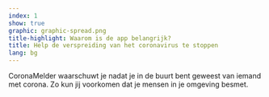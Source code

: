 ```yaml
---
index: 1
show: true
graphic: graphic-spread.png
title-highlight: Waarom is de app belangrijk?
title: Help de verspreiding van het coronavirus te stoppen
lang: bg
---
```


CoronaMelder waarschuwt je nadat je in de buurt bent geweest van iemand met corona. Zo kun jij voorkomen dat je mensen in je omgeving besmet.
